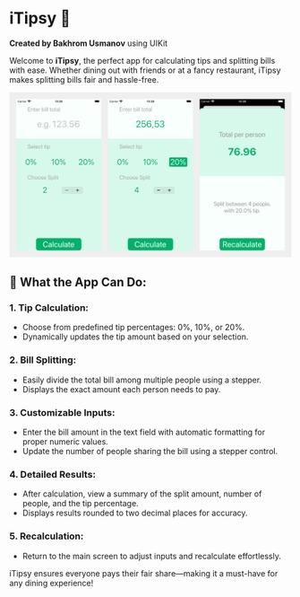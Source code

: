 # iTipsy 🍹  
**Created by Bakhrom Usmanov** using UIKit

Welcome to **iTipsy**, the perfect app for calculating tips and splitting bills with ease. Whether dining out with friends or at a fancy restaurant, iTipsy makes splitting bills fair and hassle-free.

![Screenshot 1](Simulator%20Screenshot%20-%200.png)

## 📱 What the App Can Do:

### 1. **Tip Calculation**:
   - Choose from predefined tip percentages: 0%, 10%, or 20%.
   - Dynamically updates the tip amount based on your selection.

### 2. **Bill Splitting**:
   - Easily divide the total bill among multiple people using a stepper.
   - Displays the exact amount each person needs to pay.

### 3. **Customizable Inputs**:
   - Enter the bill amount in the text field with automatic formatting for proper numeric values.
   - Update the number of people sharing the bill using a stepper control.

### 4. **Detailed Results**:
   - After calculation, view a summary of the split amount, number of people, and the tip percentage.
   - Displays results rounded to two decimal places for accuracy.

### 5. **Recalculation**:
   - Return to the main screen to adjust inputs and recalculate effortlessly.

iTipsy ensures everyone pays their fair share—making it a must-have for any dining experience!
